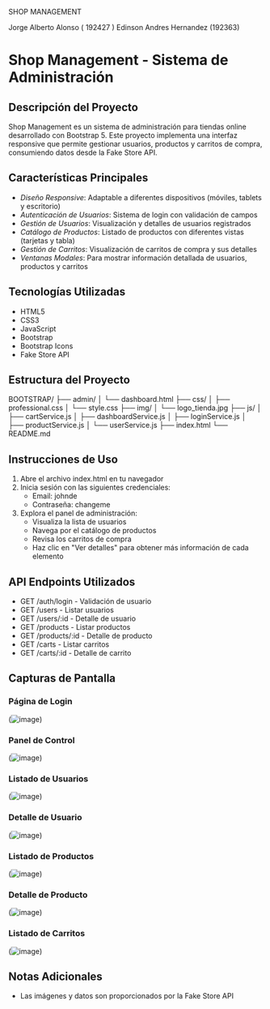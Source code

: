 SHOP MANAGEMENT

Jorge Alberto Alonso ( 192427 )
Edinson Andres Hernandez (192363)

# Shop Management - Sistema de Administración

## Descripción del Proyecto

Shop Management es un sistema de administración para tiendas online desarrollado con Bootstrap 5. Este proyecto implementa una interfaz responsive que permite gestionar usuarios, productos y carritos de compra, consumiendo datos desde la Fake Store API.

## Características Principales

- *Diseño Responsive*: Adaptable a diferentes dispositivos (móviles, tablets y escritorio)
- *Autenticación de Usuarios*: Sistema de login con validación de campos
- *Gestión de Usuarios*: Visualización y detalles de usuarios registrados
- *Catálogo de Productos*: Listado de productos con diferentes vistas (tarjetas y tabla)
- *Gestión de Carritos*: Visualización de carritos de compra y sus detalles
- *Ventanas Modales*: Para mostrar información detallada de usuarios, productos y carritos

## Tecnologías Utilizadas

- HTML5
- CSS3
- JavaScript 
- Bootstrap
- Bootstrap Icons
- Fake Store API 

## Estructura del Proyecto


BOOTSTRAP/
├── admin/
│   └── dashboard.html
├── css/
│   ├── professional.css
│   └── style.css
├── img/
│   └── logo_tienda.jpg
├── js/
│   ├── cartService.js
│   ├── dashboardService.js
│   ├── loginService.js
│   ├── productService.js
│   └── userService.js
├── index.html
└── README.md


## Instrucciones de Uso

1. Abre el archivo index.html en tu navegador
2. Inicia sesión con las siguientes credenciales:
   - Email: johnde
   - Contraseña: changeme
3. Explora el panel de administración:
   - Visualiza la lista de usuarios
   - Navega por el catálogo de productos
   - Revisa los carritos de compra
   - Haz clic en "Ver detalles" para obtener más información de cada elemento

## API Endpoints Utilizados

- GET /auth/login - Validación de usuario
- GET /users - Listar usuarios
- GET /users/:id - Detalle de usuario
- GET /products - Listar productos
- GET /products/:id - Detalle de producto
- GET /carts - Listar carritos
- GET /carts/:id - Detalle de carrito

## Capturas de Pantalla

### Página de Login
(![image](https://github.com/user-attachments/assets/65d050f0-9d7c-4abf-b88b-71a0909ab138))
### Panel de Control
(![image](https://github.com/user-attachments/assets/e5182e0d-0f08-4c8b-acba-9fd12dca0df0))
### Listado de Usuarios
(![image](https://github.com/user-attachments/assets/0f5c2064-462f-4145-92ec-faca3aeddbe3))
### Detalle de Usuario
(![image](https://github.com/user-attachments/assets/47eddd50-d4fc-408a-a986-b0086b4c1069))
### Listado de Productos
(![image](https://github.com/user-attachments/assets/c51be9bf-dbe0-4805-ae7a-a150c6c2b784))
### Detalle de Producto
(![image](https://github.com/user-attachments/assets/71c08509-7557-4b8b-adf8-c237b0daf863))
### Listado de Carritos
(![image](https://github.com/user-attachments/assets/3ce0547f-b3d5-49a1-90e0-d8708c1b94dd))


## Notas Adicionales
- Las imágenes y datos son proporcionados por la Fake Store API

